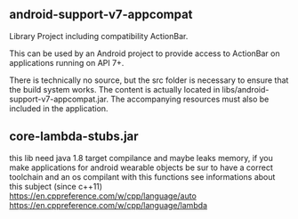 android-support-v7-appcompat
--------
Library Project including compatibility ActionBar.

This can be used by an Android project to provide
access to ActionBar on applications running on API 7+.

There is technically no source, but the src folder is necessary
to ensure that the build system works.  The content is actually
located in libs/android-support-v7-appcompat.jar.
The accompanying resources must also be included in the application.

core-lambda-stubs.jar
--------
this lib need java 1.8 target compilance
and maybe leaks memory, if you make applications for android wearable objects
be sur to have a correct toolchain and an os compilant with this functions 
see informations about this subject (since c++11)
https://en.cppreference.com/w/cpp/language/auto
https://en.cppreference.com/w/cpp/language/lambda
